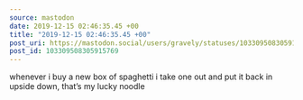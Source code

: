 ```yaml
---
source: mastodon
date: 2019-12-15 02:46:35.45 +00
title: "2019-12-15 02:46:35.45 +00"
post_uri: https://mastodon.social/users/gravely/statuses/103309508305915769
post_id: 103309508305915769
---
```

whenever i buy a new box of spaghetti i take one out and put it back in upside down, that’s my lucky noodle


